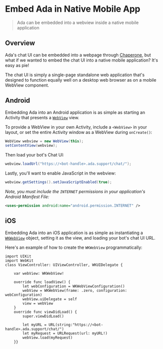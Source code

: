 # Embed Ada in Native Mobile App

> Ada can be embedded into a webview inside a native mobile application

## Overview

Ada's chat UI can be embedded into a webpage through [Chaperone](https://github.com/AdaSupport/docs/blob/master/chaperone.md), but what if we wanted to embed the chat UI into a native mobile application? It's easy as pie!

The chat UI is simply a single-page standalone web application that's designed to function equally well on a desktop web browser as on a mobile WebView component.

## Android

Embedding Ada into an Android application is as simple as starting an Activity that presents a [`WebView`](https://developer.android.com/reference/android/webkit/WebView) view.

To provide a WebView in your own Activity, include a `<WebView>` in your layout, or set the entire Activity window as a WebView during `onCreate()`:

```java
WebView webview = new WebView(this);
setContentView(webview);
```

Then load your bot's Chat UI:

```java
webview.loadUrl("https://<bot-handle>.ada.support/chat/");
```

Lastly, you'll want to enable JavaScript in the webview:

```java
webview.getSettings().setJavaScriptEnabled(true);
```

*Note, you must include the `INTERNET` permissions in your application's Android Manifest File:*

```xml
<uses-permission android:name="android.permission.INTERNET" />
```

## iOS

Embedding Ada into an iOS application is as simple as instantiating a [`WKWebView`](https://developer.apple.com/documentation/webkit/wkwebview) object, setting it as the view, and loading your bot's chat UI URL.

Here's an example of how to create the `WKWebView` programmatically:

```objc
import UIKit
import WebKit
class ViewController: UIViewController, WKUIDelegate {

    var webView: WKWebView!

    override func loadView() {
        let webConfiguration = WKWebViewConfiguration()
        webView = WKWebView(frame: .zero, configuration: webConfiguration)
        webView.uiDelegate = self
        view = webView
    }
    override func viewDidLoad() {
        super.viewDidLoad()

        let myURL = URL(string:"https://<bot-handle>.ada.support/chat/")
        let myRequest = URLRequest(url: myURL!)
        webView.load(myRequest)
    }}
```
